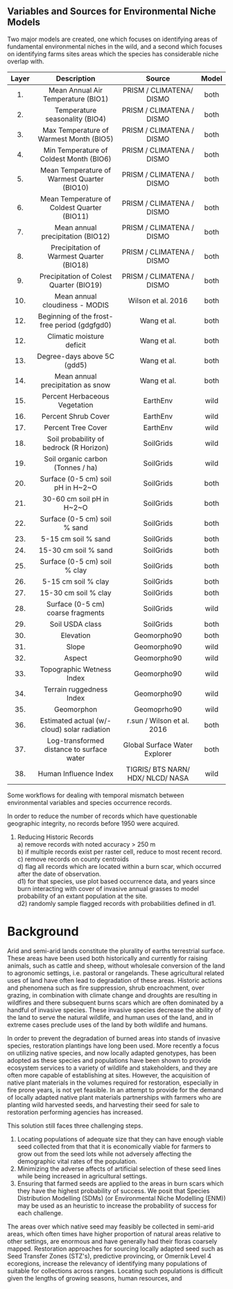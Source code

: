 ## Variables and Sources for Environmental Niche Models

Two major models are created, one which focuses on identifying areas of fundamental environmental niches in the wild, and a second which focuses on identifying farms sites areas which the species has considerable niche overlap with. 


| Layer |                       Description                       |              Source                   |     Model    |      
| :---: | :-----------------------------------------------------: | :-----------------------------------: | :----------: | 
|  1.   |              Mean Annual Air Temperature (BIO1)         |        PRISM / CLIMATENA/ DISMO       |     both     |
|  2.   |               Temperature seasonality (BIO4)            |        PRISM / CLIMATENA / DISMO      |     both     |
|  3.   |         Max Temperature of Warmest Month (BIO5)         |        PRISM / CLIMATENA / DISMO      |     both     |
|  4.   |         Min Temperature of Coldest Month (BIO6)         |        PRISM / CLIMATENA / DISMO      |     both     |
|  5.   |        Mean Temperature of Warmest Quarter (BIO10)      |        PRISM / CLIMATENA / DISMO      |     both     |
|  6.   |        Mean Temperature of Coldest Quarter (BIO11)      |        PRISM / CLIMATENA / DISMO      |     both     |
|  7.   |              Mean annual precipitation (BIO12)          |        PRISM / CLIMATENA / DISMO      |     both     |
|  8.   |         Precipitation of Warmest Quarter (BIO18)        |        PRISM / CLIMATENA / DISMO      |     both     |
|  9.   |        Precipitation of Colest Quarter (BIO19)          |        PRISM / CLIMATENA / DISMO      |     both     |
| 10.   |                Mean annual cloudiness - MODIS           |          Wilson et al. 2016           |     both     |
| 12.   |         Beginning of the frost-free period (gdgfgd0)    |              Wang et al.              |     both     |
| 12.   |                   Climatic moisture deficit             |              Wang et al.              |     both     |
| 13.   |                  Degree-days above 5C (gdd5)            |              Wang et al.              |     both     |
| 14.   |               Mean annual precipitation as snow         |              Wang et al.              |     both     |
| 15.   |                 Percent Herbaceous Vegetation           |               EarthEnv                |     wild     |
| 16.   |                     Percent Shrub Cover                 |               EarthEnv                |     wild     |
| 17.   |                      Percent Tree Cover                 |               EarthEnv                |     wild     |
| 18.   |          Soil probability of bedrock (R Horizon)        |              SoilGrids                |     wild     |
| 19.   |                Soil organic carbon (Tonnes / ha)        |              SoilGrids                |     wild     |
| 20.   |                Surface (0-5 cm) soil pH in H~2~O        |              SoilGrids                |     both     |  
| 21.   |                   30-60 cm soil pH in H~2~O             |              SoilGrids                |     both     |
| 22.   |                Surface (0-5 cm) soil % sand             |              SoilGrids                |     both     |
| 23.   |                    5-15 cm  soil % sand                 |              SoilGrids                |     both     |
| 24.   |                    15-30 cm soil % sand                 |              SoilGrids                |     both     |
| 25.   |                Surface (0-5 cm) soil % clay             |              SoilGrids                |     both     |
| 26.   |                    5-15 cm  soil % clay                 |              SoilGrids                |     both     |
| 27.   |                    15-30 cm soil % clay                 |              SoilGrids                |     both     |
| 28.   |              Surface (0-5 cm) coarse fragments          |              SoilGrids                |     wild     | 
| 29.   |                      Soil USDA class                    |              SoilGrids                |     both     |
| 30.   |                         Elevation                       |             Geomorpho90               |     both     |
| 31.   |                          Slope                          |             Geomorpho90               |     wild     |
| 32.   |                          Aspect                         |             Geomorpho90               |     wild     |
| 33.   |                 Topographic Wetness Index               |             Geomorpho90               |     wild     |
| 34.   |                  Terrain ruggedness Index               |             Geomorpho90               |     wild     |
| 35.   |                       Geomorphon                        |             Geomoprho90               |     wild     |
| 36.   |        Estimated actual (w/-cloud) solar radiation      |      r.sun / Wilson et al. 2016       |     both     |
| 37.   |        Log-transformed distance to surface water        |     Global Surface Water Explorer     |     both     |
| 38.   |                   Human Influence Index                 | TIGRIS/ BTS NARN/ HDX/ NLCD/ NASA     |     wild     |

Some workflows for dealing with temporal mismatch between environmental variables and species occurrence records. 

In order to reduce the number of records which have questionable geographic integrity, no records before 1950 were acquired. 

1) Reducing Historic Records  
a) remove records with noted accuracy > 250 m  
b) if multiple records exist per raster cell, reduce to most recent record.
c) remove records on county centroids  
d) flag all records which are located within a burn scar, which occurred after the date of observation.   
d1) for that species, use plot based occurrence data, and years since burn interacting with cover of invasive annual grasses to model probability of an extant population at the site.   
d2) randomly sample flagged records with probabilities defined in d1.   

# Background 

Arid and semi-arid lands constitute the plurality of earths terrestrial surface. 
These areas have been used both historically and currently for raising animals, such as cattle and sheep, without wholesale conversion of the land to agronomic settings, i.e. pastoral or rangelands.
These agricultural related uses of land have often lead to degradation of these areas.
Historic actions and phenomena such as fire suppression, shrub encroachment, over grazing, in combination with climate change and droughts are resulting in wildfires and there subsequent burns scars which are often dominated by a handful of invasive species.
These invasive species decrease the ability of the land to serve the natural wildlife, and human uses of the land, and in extreme cases preclude uses of the land by both wildlife and humans. 

In order to prevent the degradation of burned areas into stands of invasive species, restoration plantings have long been used. 
More recently a focus on utilizing native species, and now locally adapted genotypes, has been adopted as these species and populations have been shown to provide ecosystem services to a variety of wildlife and stakeholders, and they are often more capable of establishing at sites. 
However, the acquisition of native plant materials in the volumes required for restoration, especially in fire prone years, is not yet feasible. 
In an attempt to provide for the demand of locally adapted native plant materials partnerships with farmers who are planting wild harvested seeds, and harvesting their seed for sale to restoration performing agencies has increased. 

This solution still faces three challenging steps. 
1) Locating populations of adequate size that they can have enough viable seed collected from that that it is  economically viable for farmers to grow out from the seed lots while not adversely affecting the demographic vital rates of the population. 
2) Minimizing the adverse affects of artificial selection of these seed lines while being increased in agricultural settings. 
3) Ensuring that farmed seeds are applied to the areas in burn scars which they have the highest probability of success. 
We posit that Species Distribution Modelling (SDMs) (or Environmental Niche Modelling (ENM)) may be used as an heuristic to increase the probability of success for each challenge. 

The areas over which native seed may feasibly be collected in semi-arid areas, which often times have higher proportion of natural areas relative to other settings, are enormous and have generally had their floras coarsely mapped. 
Restoration approaches for sourcing locally adapted seed such as Seed Transfer Zones (STZ's), predictive provincing, or Omernik Level 4 ecoregions, increase the relevancy of identifying many populations of suitable for collections across ranges. 
Locating such populations is difficult given the lengths of growing seasons, human resources, and 


